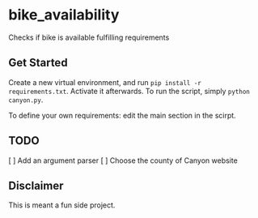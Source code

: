 # bike_availability
Checks if bike is available fulfilling requirements
## Get Started
Create a new virtual environment, and run `pip install -r requirements.txt`. Activate it afterwards. To run the script, simply `python canyon.py`.

To define your own requirements: edit the main section in the scirpt.
## TODO
[ ] Add an argument parser
[ ] Choose the county of Canyon website

## Disclaimer
This is meant a fun side project.
